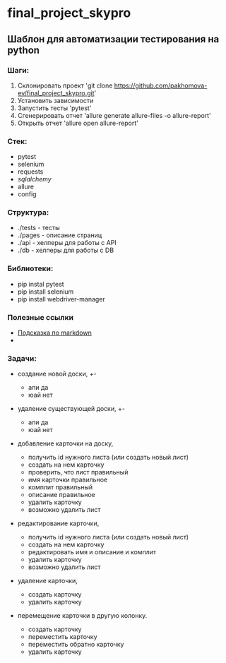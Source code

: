 # final_project_skypro

##  Шаблон для автоматизации тестирования на python

### Шаги:
1. Склонировать проект 'git clone https://github.com/pakhomova-ev/final_project_skypro.git'
2. Установить зависимости
3. Запустить тесты 'pytest'
4. Сгенерировать отчет 'allure generate allure-files -o allure-report'
5. Открыть отчет 'allure open allure-report'

### Стек:
- pytest
- selenium
- requests
- _sqlalchemy_
- allure
- config

### Структура:
- ./tests - тесты
- ./pages - описание страниц
- ./api - хелперы для работы с API
- ./db - хелперы для работы с DB

### Библиотеки:
- pip instal pytest
- pip install selenium
- pip install webdriver-manager


### Полезные ссылки
- [Подсказка по markdown](https://www.markdownguide.org/basic-syntax/)
- []()



### Задачи:
- создание новой доски, +-
  - апи да
  - юай нет
- удаление существующей доски, +-
  - апи да
  - юай нет
  
- добавление карточки на доску,
  - получить id нужного листа (или создать новый лист) 
  - создать на нем карточку
  - проверить, что лист правильный
  - имя карточки правильное
  - комплит правильный
  - описание правильное
  - удалить карточку
  - возможно удалить лист

- редактирование карточки,
  - получить id нужного листа (или создать новый лист) 
  - создать на нем карточку
  - редактировать имя и описание и комплит
  - удалить карточку
  - возможно удалить лист
- удаление карточки,
  - создать карточку
  - удалить карточку

- перемещение карточки в другую колонку.
  - создать карточку
  - переместить карточку
  - переместить обратно карточку
  - удалить карточку
